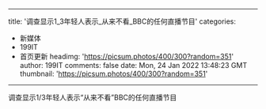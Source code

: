 
---
title: '调查显示1_3年轻人表示_从来不看_BBC的任何直播节目'
categories: 
 - 新媒体
 - 199IT
 - 首页更新
headimg: 'https://picsum.photos/400/300?random=351'
author: 199IT
comments: false
date: Mon, 24 Jan 2022 13:48:23 GMT
thumbnail: 'https://picsum.photos/400/300?random=351'
---

<div>   
调查显示1/3年轻人表示“从来不看”BBC的任何直播节目  
</div>
            